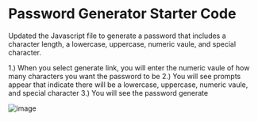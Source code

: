 # Password Generator Starter Code

Updated the Javascript file to generate a password that includes a character length, a lowercase, uppercase, numeric vaule, and special character. 

1.) When you select generate link, you will enter the numeric vaule of how many characters you want the password to be
2.) You will see prompts appear that indicate there will be a lowercase, uppercase, numeric vaule, and special character
3.) You will see the password generate

![image](https://github.com/tiffanyreed/module_challenge_3/assets/134952752/b4aaed93-f778-4a4a-8e67-7a019cca88c2)
